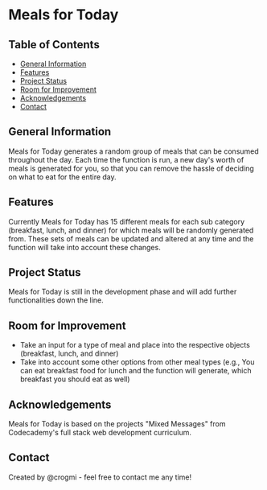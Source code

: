 # Meals for Today

## Table of Contents
- [General Information](#general-information)
- [Features](#features)
- [Project Status](#project-status)
- [Room for Improvement](#room-for-improvement)
- [Acknowledgements](#acknowledgements)
- [Contact](#contact)

## General Information

Meals for Today generates a random group of meals that can be consumed throughout the day. Each time the function is run, a new day's worth of meals is generated for you, so that you can remove the hassle of deciding on what to eat for the entire day.

## Features

Currently Meals for Today has 15 different meals for each sub category (breakfast, lunch, and dinner) for which meals will be randomly generated from. These sets of meals can be updated and altered at any time and the function will take into account these changes.

## Project Status

Meals for Today is still in the development phase and will add further functionalities down the line.

## Room for Improvement

- Take an input for a type of meal and place into the respective objects (breakfast, lunch, and dinner)
- Take into account some other options from other meal types (e.g., You can eat breakfast food for lunch and the function will generate, which breakfast you should eat as well)

## Acknowledgements

Meals for Today is based on the projects "Mixed Messages" from Codecademy's full stack web development curriculum.

## Contact

Created by @crogmi - feel free to contact me any time!